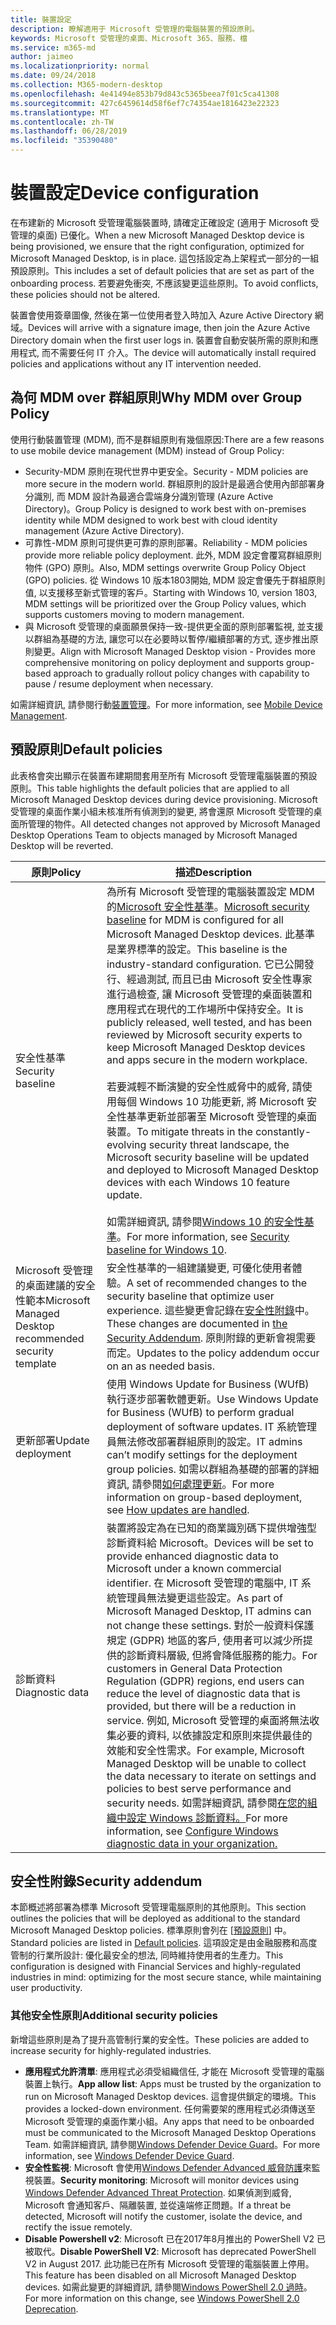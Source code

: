 ```yaml
---
title: 裝置設定
description: 瞭解適用于 Microsoft 受管理的電腦裝置的預設原則。
keywords: Microsoft 受管理的桌面、Microsoft 365、服務、檔
ms.service: m365-md
author: jaimeo
ms.localizationpriority: normal
ms.date: 09/24/2018
ms.collection: M365-modern-desktop
ms.openlocfilehash: 4e41494e853b79d843c5365beea7f01c5ca41308
ms.sourcegitcommit: 427c6459614d58f6ef7c74354ae1816423e22323
ms.translationtype: MT
ms.contentlocale: zh-TW
ms.lasthandoff: 06/28/2019
ms.locfileid: "35390480"
---
```

# <a name="device-configuration"></a><span data-ttu-id="6c611-104">裝置設定</span><span class="sxs-lookup"><span data-stu-id="6c611-104">Device configuration</span></span>


<!--This topic is the target for a "Learn more" link in the Enterprise Agreement (aka.ms/dev-config); do not delete.-->

<!-- Device configuration and Security Addendum-->

<span data-ttu-id="6c611-105">在布建新的 Microsoft 受管理電腦裝置時, 請確定正確設定 (適用于 Microsoft 受管理的桌面) 已優化。</span><span class="sxs-lookup"><span data-stu-id="6c611-105">When a new Microsoft Managed Desktop device is being provisioned, we ensure that the right configuration, optimized for Microsoft Managed Desktop, is in place.</span></span> <span data-ttu-id="6c611-106">這包括設定為上架程式一部分的一組預設原則。</span><span class="sxs-lookup"><span data-stu-id="6c611-106">This includes a set of default policies that are set as part of the onboarding process.</span></span> <span data-ttu-id="6c611-107">若要避免衝突, 不應該變更這些原則。</span><span class="sxs-lookup"><span data-stu-id="6c611-107">To avoid conflicts, these policies should not be altered.</span></span> 

<span data-ttu-id="6c611-108">裝置會使用簽章圖像, 然後在第一位使用者登入時加入 Azure Active Directory 網域。</span><span class="sxs-lookup"><span data-stu-id="6c611-108">Devices will arrive with a signature image, then join the Azure Active Directory domain when the first user logs in.</span></span> <span data-ttu-id="6c611-109">裝置會自動安裝所需的原則和應用程式, 而不需要任何 IT 介入。</span><span class="sxs-lookup"><span data-stu-id="6c611-109">The device will automatically install required policies and applications without any IT intervention needed.</span></span>

## <a name="why-mdm-over-group-policy"></a><span data-ttu-id="6c611-110">為何 MDM over 群組原則</span><span class="sxs-lookup"><span data-stu-id="6c611-110">Why MDM over Group Policy</span></span>

<span data-ttu-id="6c611-111">使用行動裝置管理 (MDM), 而不是群組原則有幾個原因:</span><span class="sxs-lookup"><span data-stu-id="6c611-111">There are a few reasons to use mobile device management (MDM) instead of Group Policy:</span></span>

- <span data-ttu-id="6c611-112">Security-MDM 原則在現代世界中更安全。</span><span class="sxs-lookup"><span data-stu-id="6c611-112">Security - MDM policies are more secure in the modern world.</span></span> <span data-ttu-id="6c611-113">群組原則的設計是最適合使用內部部署身分識別, 而 MDM 設計為最適合雲端身分識別管理 (Azure Active Directory)。</span><span class="sxs-lookup"><span data-stu-id="6c611-113">Group Policy is designed to work best with on-premises identity while MDM designed to work best with cloud identity management (Azure Active Directory).</span></span>
- <span data-ttu-id="6c611-114">可靠性-MDM 原則可提供更可靠的原則部署。</span><span class="sxs-lookup"><span data-stu-id="6c611-114">Reliability - MDM policies provide more reliable policy deployment.</span></span> <span data-ttu-id="6c611-115">此外, MDM 設定會覆寫群組原則物件 (GPO) 原則。</span><span class="sxs-lookup"><span data-stu-id="6c611-115">Also, MDM settings overwrite Group Policy Object (GPO) policies.</span></span> <span data-ttu-id="6c611-116">從 Windows 10 版本1803開始, MDM 設定會優先于群組原則值, 以支援移至新式管理的客戶。</span><span class="sxs-lookup"><span data-stu-id="6c611-116">Starting with Windows 10, version 1803, MDM settings will be prioritized over the Group Policy values, which supports customers moving to modern management.</span></span> 
- <span data-ttu-id="6c611-117">與 Microsoft 受管理的桌面願景保持一致-提供更全面的原則部署監視, 並支援以群組為基礎的方法, 讓您可以在必要時以暫停/繼續部署的方式, 逐步推出原則變更。</span><span class="sxs-lookup"><span data-stu-id="6c611-117">Align with Microsoft Managed Desktop vision - Provides more comprehensive monitoring on policy deployment and supports group-based approach to gradually rollout policy changes with capability to pause / resume deployment when necessary.</span></span>

<span data-ttu-id="6c611-118">如需詳細資訊, 請參閱行動[裝置管理](https://docs.microsoft.com/windows/client-management/mdm/)。</span><span class="sxs-lookup"><span data-stu-id="6c611-118">For more information, see [Mobile Device Management](https://docs.microsoft.com/windows/client-management/mdm/).</span></span> 

## <a name="default-policies"></a><span data-ttu-id="6c611-119">預設原則</span><span class="sxs-lookup"><span data-stu-id="6c611-119">Default policies</span></span>

<span data-ttu-id="6c611-120">此表格會突出顯示在裝置布建期間套用至所有 Microsoft 受管理電腦裝置的預設原則。</span><span class="sxs-lookup"><span data-stu-id="6c611-120">This table highlights the default policies that are applied to all Microsoft Managed Desktop devices during device provisioning.</span></span> <span data-ttu-id="6c611-121">Microsoft 受管理的桌面作業小組未核准所有偵測到的變更, 將會還原 Microsoft 受管理的桌面所管理的物件。</span><span class="sxs-lookup"><span data-stu-id="6c611-121">All detected changes not approved by Microsoft Managed Desktop Operations Team to objects managed by Microsoft Managed Desktop will be reverted.</span></span>

<span data-ttu-id="6c611-122">原則</span><span class="sxs-lookup"><span data-stu-id="6c611-122">Policy</span></span> | <span data-ttu-id="6c611-123">描述</span><span class="sxs-lookup"><span data-stu-id="6c611-123">Description</span></span>
--- | ---
<span data-ttu-id="6c611-124">安全性基準</span><span class="sxs-lookup"><span data-stu-id="6c611-124">Security baseline</span></span> | <span data-ttu-id="6c611-125">為所有 Microsoft 受管理的電腦裝置設定 MDM 的[Microsoft 安全性基準](https://docs.microsoft.com/windows/device-security/windows-security-baselines)。</span><span class="sxs-lookup"><span data-stu-id="6c611-125">[Microsoft security baseline](https://docs.microsoft.com/windows/device-security/windows-security-baselines) for MDM is configured for all Microsoft Managed Desktop devices.</span></span> <span data-ttu-id="6c611-126">此基準是業界標準的設定。</span><span class="sxs-lookup"><span data-stu-id="6c611-126">This baseline is the industry-standard configuration.</span></span> <span data-ttu-id="6c611-127">它已公開發行、經過測試, 而且已由 Microsoft 安全性專家進行過檢查, 讓 Microsoft 受管理的桌面裝置和應用程式在現代的工作場所中保持安全。</span><span class="sxs-lookup"><span data-stu-id="6c611-127">It is publicly released, well tested, and has been reviewed by Microsoft security experts to keep Microsoft Managed Desktop devices and apps secure in the modern workplace.</span></span> <br><br><span data-ttu-id="6c611-128">若要減輕不斷演變的安全性威脅中的威脅, 請使用每個 Windows 10 功能更新, 將 Microsoft 安全性基準更新並部署至 Microsoft 受管理的桌面裝置。</span><span class="sxs-lookup"><span data-stu-id="6c611-128">To mitigate threats in the constantly-evolving security threat landscape, the Microsoft security baseline will be updated and deployed to Microsoft Managed Desktop devices with each Windows 10 feature update.</span></span><br><br><span data-ttu-id="6c611-129">如需詳細資訊, 請參閱[Windows 10 的安全性基準](https://blogs.technet.microsoft.com/secguide/2017/10/18/security-baseline-for-windows-10-fall-creators-update-v1709-final/)。</span><span class="sxs-lookup"><span data-stu-id="6c611-129">For more information, see [Security baseline for Windows 10](https://blogs.technet.microsoft.com/secguide/2017/10/18/security-baseline-for-windows-10-fall-creators-update-v1709-final/).</span></span>
<span data-ttu-id="6c611-130">Microsoft 受管理的桌面建議的安全性範本</span><span class="sxs-lookup"><span data-stu-id="6c611-130">Microsoft Managed Desktop recommended security template</span></span> | <span data-ttu-id="6c611-131">安全性基準的一組建議變更, 可優化使用者體驗。</span><span class="sxs-lookup"><span data-stu-id="6c611-131">A set of recommended changes to the security baseline that optimize user experience.</span></span>  <span data-ttu-id="6c611-132">這些變更會記錄在[安全性附錄](#security-addendum)中。</span><span class="sxs-lookup"><span data-stu-id="6c611-132">These changes are documented in [the Security Addendum](#security-addendum).</span></span> <span data-ttu-id="6c611-133">原則附錄的更新會視需要而定。</span><span class="sxs-lookup"><span data-stu-id="6c611-133">Updates to the policy addendum occur on an as needed basis.</span></span>  
<span data-ttu-id="6c611-134">更新部署</span><span class="sxs-lookup"><span data-stu-id="6c611-134">Update deployment</span></span> | <span data-ttu-id="6c611-135">使用 Windows Update for Business (WUfB) 執行逐步部署軟體更新。</span><span class="sxs-lookup"><span data-stu-id="6c611-135">Use Windows Update for Business (WUfB) to perform gradual deployment of software updates.</span></span> <span data-ttu-id="6c611-136">IT 系統管理員無法修改部署群組原則的設定。</span><span class="sxs-lookup"><span data-stu-id="6c611-136">IT admins can’t modify settings for the deployment group policies.</span></span> <span data-ttu-id="6c611-137">如需以群組為基礎的部署的詳細資訊, 請參閱[如何處理更新](../working-with-managed-desktop/updates.md)。</span><span class="sxs-lookup"><span data-stu-id="6c611-137">For more information on group-based deployment, see [How updates are handled](../working-with-managed-desktop/updates.md).</span></span>
<span data-ttu-id="6c611-138">診斷資料</span><span class="sxs-lookup"><span data-stu-id="6c611-138">Diagnostic data</span></span> | <span data-ttu-id="6c611-139">裝置將設定為在已知的商業識別碼下提供增強型診斷資料給 Microsoft。</span><span class="sxs-lookup"><span data-stu-id="6c611-139">Devices will be set to provide enhanced diagnostic data to Microsoft under a known commercial identifier.</span></span> <span data-ttu-id="6c611-140">在 Microsoft 受管理的電腦中, IT 系統管理員無法變更這些設定。</span><span class="sxs-lookup"><span data-stu-id="6c611-140">As part of Microsoft Managed Desktop, IT admins can not change these settings.</span></span> <span data-ttu-id="6c611-141">對於一般資料保護規定 (GDPR) 地區的客戶, 使用者可以減少所提供的診斷資料層級, 但將會降低服務的能力。</span><span class="sxs-lookup"><span data-stu-id="6c611-141">For customers in General Data Protection Regulation (GDPR) regions, end users can reduce the level of diagnostic data that is provided, but there will be a reduction in service.</span></span> <span data-ttu-id="6c611-142">例如, Microsoft 受管理的桌面將無法收集必要的資料, 以依據設定和原則來提供最佳的效能和安全性需求。</span><span class="sxs-lookup"><span data-stu-id="6c611-142">For example, Microsoft Managed Desktop will be unable to collect the data necessary to iterate on settings and policies to best serve performance and security needs.</span></span> <span data-ttu-id="6c611-143">如需詳細資訊, 請參閱[在您的組織中設定 Windows 診斷資料。](https://docs.microsoft.com/windows/privacy/configure-windows-diagnostic-data-in-your-organization#enhanced-level)</span><span class="sxs-lookup"><span data-stu-id="6c611-143">For more information, see [Configure Windows diagnostic data in your organization.](https://docs.microsoft.com/windows/privacy/configure-windows-diagnostic-data-in-your-organization#enhanced-level)</span></span>

 ## <a name="security-addendum"></a><span data-ttu-id="6c611-144">安全性附錄</span><span class="sxs-lookup"><span data-stu-id="6c611-144">Security addendum</span></span>

 <span data-ttu-id="6c611-145">本節概述將部署為標準 Microsoft 受管理電腦原則的其他原則。</span><span class="sxs-lookup"><span data-stu-id="6c611-145">This section outlines the policies that will be deployed as additional to the standard Microsoft Managed Desktop policies.</span></span> <span data-ttu-id="6c611-146">標準原則會列在 [[預設原則](#default-policies)] 中。</span><span class="sxs-lookup"><span data-stu-id="6c611-146">Standard policies are listed in [Default policies](#default-policies).</span></span> <span data-ttu-id="6c611-147">這項設定是由金融服務和高度管制的行業所設計: 優化最安全的想法, 同時維持使用者的生產力。</span><span class="sxs-lookup"><span data-stu-id="6c611-147">This configuration is designed with Financial Services and highly-regulated industries in mind: optimizing for the most secure stance, while maintaining user productivity.</span></span>

 ### <a name="additional-security-policies"></a><span data-ttu-id="6c611-148">其他安全性原則</span><span class="sxs-lookup"><span data-stu-id="6c611-148">Additional security policies</span></span>

 <span data-ttu-id="6c611-149">新增這些原則是為了提升高管制行業的安全性。</span><span class="sxs-lookup"><span data-stu-id="6c611-149">These policies are added to increase security for highly-regulated industries.</span></span> 
 - <span data-ttu-id="6c611-150">**應用程式允許清單**: 應用程式必須受組織信任, 才能在 Microsoft 受管理的電腦裝置上執行。</span><span class="sxs-lookup"><span data-stu-id="6c611-150">**App allow list**: Apps must be trusted by the organization to run on Microsoft Managed Desktop devices.</span></span> <span data-ttu-id="6c611-151">這會提供鎖定的環境。</span><span class="sxs-lookup"><span data-stu-id="6c611-151">This provides a locked-down environment.</span></span> <span data-ttu-id="6c611-152">任何需要架的應用程式必須傳送至 Microsoft 受管理的桌面作業小組。</span><span class="sxs-lookup"><span data-stu-id="6c611-152">Any apps that need to be onboarded must be communicated to the Microsoft Managed Desktop Operations Team.</span></span> <span data-ttu-id="6c611-153">如需詳細資訊, 請參閱[Windows Defender Device Guard](https://docs.microsoft.com/windows/device-security/device-guard/device-guard-deployment-guide)。</span><span class="sxs-lookup"><span data-stu-id="6c611-153">For more information, see [Windows Defender Device Guard](https://docs.microsoft.com/windows/device-security/device-guard/device-guard-deployment-guide).</span></span>
 - <span data-ttu-id="6c611-154">**安全性監視**: Microsoft 會使用[Windows Defender Advanced 威脅防護](https://docs.microsoft.com/windows/security/threat-protection/windows-defender-atp/windows-defender-advanced-threat-protection)來監視裝置。</span><span class="sxs-lookup"><span data-stu-id="6c611-154">**Security monitoring**: Microsoft will monitor devices using [Windows Defender Advanced Threat Protection](https://docs.microsoft.com/windows/security/threat-protection/windows-defender-atp/windows-defender-advanced-threat-protection).</span></span> <span data-ttu-id="6c611-155">如果偵測到威脅, Microsoft 會通知客戶、隔離裝置, 並從遠端修正問題。</span><span class="sxs-lookup"><span data-stu-id="6c611-155">If a threat be detected, Microsoft will notify the customer, isolate the device, and rectify the issue remotely.</span></span> 
 - <span data-ttu-id="6c611-156">**Disable Powershell v2**: Microsoft 已在2017年8月推出的 PowerShell V2 已被取代。</span><span class="sxs-lookup"><span data-stu-id="6c611-156">**Disable PowerShell V2**: Microsoft has deprecated PowerShell V2 in August 2017.</span></span> <span data-ttu-id="6c611-157">此功能已在所有 Microsoft 受管理的電腦裝置上停用。</span><span class="sxs-lookup"><span data-stu-id="6c611-157">This feature has been disabled on all Microsoft Managed Desktop devices.</span></span> <span data-ttu-id="6c611-158">如需此變更的詳細資訊, 請參閱[Windows PowerShell 2.0 過時](https://devblogs.microsoft.com/powershell/windows-powershell-2-0-deprecation/)。</span><span class="sxs-lookup"><span data-stu-id="6c611-158">For more information on this change, see [Windows PowerShell 2.0 Deprecation](https://devblogs.microsoft.com/powershell/windows-powershell-2-0-deprecation/).</span></span>
